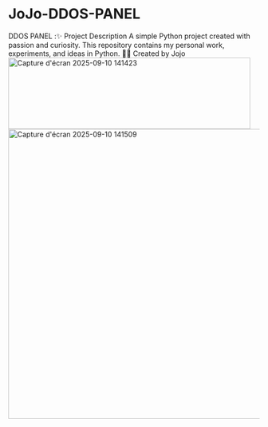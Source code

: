 # JoJo-DDOS-PANEL
DDOS PANEL :✨ Project Description  A simple Python project created with passion and curiosity. This repository contains my personal work, experiments, and ideas in Python.  👨‍💻 Created by Jojo
<img width="485" height="143" alt="Capture d'écran 2025-09-10 141423" src="https://github.com/user-attachments/assets/589466e3-c33a-49fb-b994-64b3f7ce9bd7" />
<img width="1088" height="581" alt="Capture d'écran 2025-09-10 141509" src="https://github.com/user-attachments/assets/93e786d6-1731-4023-80bf-da2689efb37b" />
